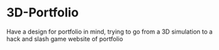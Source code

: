 # 3D-Portfolio

Have a design for portfolio in mind, trying to go from a 3D simulation to a hack and slash game website of portfolio
